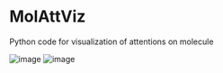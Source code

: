 # MolAttViz
Python code for visualization of attentions on molecule

![image](https://github.com/BonilKoo/MolAttViz/blob/main/image2.png)
![image](https://github.com/BonilKoo/MolAttViz/blob/main/image1.png)
